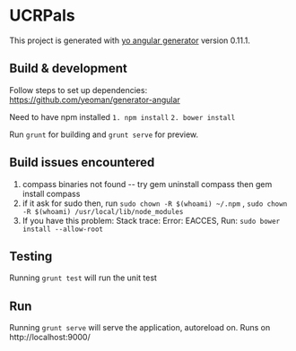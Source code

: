 # UCRPals

This project is generated with [yo angular generator](https://github.com/yeoman/generator-angular)
version 0.11.1.


## Build & development
Follow steps to set up dependencies:
https://github.com/yeoman/generator-angular

Need to have npm installed 
`1. npm install` 
`2. bower install`


Run `grunt` for building and `grunt serve` for preview.


## Build issues encountered
1. compass binaries not found  -- try gem uninstall compass then gem install
compass
2. if it ask for sudo then, run `sudo chown -R $(whoami) ~/.npm` , `sudo chown -R $(whoami) /usr/local/lib/node_modules`
3. If you have this problem: 
Stack trace:
  Error: EACCES,
Run: `sudo bower install --allow-root`

## Testing

Running `grunt test` will run the unit test

## Run
Running `grunt serve` will serve the application, autoreload on. Runs on http://localhost:9000/


